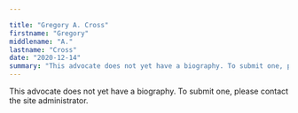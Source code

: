 ```yaml
---

title: "Gregory A. Cross"
firstname: "Gregory"
middlename: "A."
lastname: "Cross"
date: "2020-12-14"
summary: "This advocate does not yet have a biography. To submit one, please contact the site administrator."
---
```

This advocate does not yet have a biography. To submit one, please contact the site administrator.

